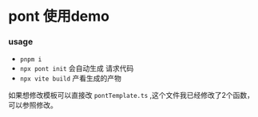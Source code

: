 # pont 使用demo

### usage 

- `pnpm i` 
- `npx pont init` 会自动生成 请求代码
- `npx vite build` 产看生成的产物

如果想修改模板可以直接改 `pontTemplate.ts` ,这个文件我已经修改了2个函数，可以参照修改。